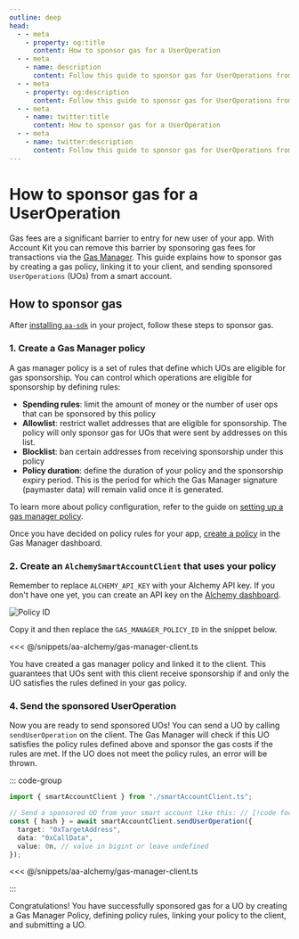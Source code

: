 ```yaml
---
outline: deep
head:
  - - meta
    - property: og:title
      content: How to sponsor gas for a UserOperation
  - - meta
    - name: description
      content: Follow this guide to sponsor gas for UserOperations from any ERC-4337 smart account. Account Kit is a vertically integrated stack for building apps that support ERC-4337.
  - - meta
    - property: og:description
      content: Follow this guide to sponsor gas for UserOperations from any ERC-4337 smart account. Account Kit is a vertically integrated stack for building apps that support ERC-4337.
  - - meta
    - name: twitter:title
      content: How to sponsor gas for a UserOperation
  - - meta
    - name: twitter:description
      content: Follow this guide to sponsor gas for UserOperations from any ERC-4337 smart account. Account Kit is a vertically integrated stack for building apps that support ERC-4337.
---
```


# How to sponsor gas for a UserOperation

Gas fees are a significant barrier to entry for new user of your app. With Account Kit you can remove this barrier by sponsoring gas fees for transactions via the [Gas Manager](https://docs.alchemy.com/docs/gas-manager-services/?a=ak-docs). This guide explains how to sponsor gas by creating a gas policy, linking it to your client, and sending sponsored `UserOperations` (UOs) from a smart account.

## How to sponsor gas

After [installing `aa-sdk`](/getting-started/setup#install-the-packages) in your project, follow these steps to sponsor gas.

### 1. Create a Gas Manager policy

A gas manager policy is a set of rules that define which UOs are eligible for gas sponsorship. You can control which operations are eligible for sponsorship by defining rules:

- **Spending rules**: limit the amount of money or the number of user ops that can be sponsored by this policy
- **Allowlist**: restrict wallet addresses that are eligible for sponsorship. The policy will only sponsor gas for UOs that were sent by addresses on this list.
- **Blocklist**: ban certain addresses from receiving sponsorship under this policy
- **Policy duration**: define the duration of your policy and the sponsorship expiry period. This is the period for which the Gas Manager signature (paymaster data) will remain valid once it is generated.

To learn more about policy configuration, refer to the guide on [setting up a gas manager policy](https://docs.alchemy.com/docs/setup-a-gas-manager-policy/?a=ak-docs).

Once you have decided on policy rules for your app, [create a policy](https://dashboard.alchemy.com/gas-manager/policy/create/?a=ak-docs) in the Gas Manager dashboard.

### 2. Create an `AlchemySmartAccountClient` that uses your policy

Remember to replace `ALCHEMY_API_KEY` with your Alchemy API key. If you don't have one yet, you can create an API key on the [Alchemy dashboard](https://dashboard.alchemy.com/signup/?a=aa-docs).

![Policy ID](/images/policy-id.png)

Copy it and then replace the `GAS_MANAGER_POLICY_ID` in the snippet below.

<<< @/snippets/aa-alchemy/gas-manager-client.ts

You have created a gas manager policy and linked it to the client. This guarantees that UOs sent with this client receive sponsorship if and only the UO satisfies the rules defined in your gas policy.

### 4. Send the sponsored UserOperation

Now you are ready to send sponsored UOs! You can send a UO by calling `sendUserOperation` on the client. The Gas Manager will check if this UO satisfies the policy rules defined above and sponsor the gas costs if the rules are met. If the UO does not meet the policy rules, an error will be thrown.

::: code-group

```ts [sponsor-gas.ts]
import { smartAccountClient } from "./smartAccountClient.ts";

// Send a sponsored UO from your smart account like this: // [!code focus:6]
const { hash } = await smartAccountClient.sendUserOperation({
  target: "0xTargetAddress",
  data: "0xCallData",
  value: 0n, // value in bigint or leave undefined
});
```

<<< @/snippets/aa-alchemy/gas-manager-client.ts

:::

Congratulations! You have successfully sponsored gas for a UO by creating a Gas Manager Policy, defining policy rules, linking your policy to the client, and submitting a UO.

